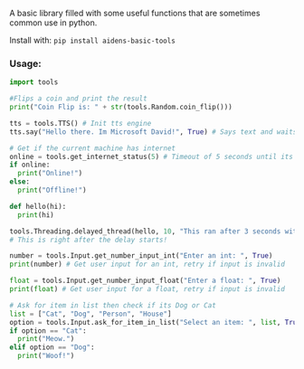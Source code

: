 A basic library filled with some useful functions that are sometimes common use in python.

Install with:
```pip install aidens-basic-tools```

### Usage:
```python
import tools

#Flips a coin and print the result
print("Coin Flip is: " + str(tools.Random.coin_flip()))

tts = tools.TTS() # Init tts engine
tts.say("Hello there. Im Microsoft David!", True) # Says text and waits until the voice says it all

# Get if the current machine has internet
online = tools.get_internet_status(5) # Timeout of 5 seconds until its considered offline
if online:
  print("Online!")
else:
  print("Offline!")

def hello(hi):
  print(hi)

tools.Threading.delayed_thread(hello, 10, "This ran after 3 seconds without yielding!")
# This is right after the delay starts!

number = tools.Input.get_number_input_int("Enter an int: ", True)
print(number) # Get user input for an int, retry if input is invalid

float = tools.Input.get_number_input_float("Enter a float: ", True)
print(float) # Get user input for a float, retry if input is invalid

# Ask for item in list then check if its Dog or Cat
list = ["Cat", "Dog", "Person", "House"]
option = tools.Input.ask_for_item_in_list("Select an item: ", list, True)
if option == "Cat":
  print("Meow.")
elif option == "Dog":
  print("Woof!")

```
